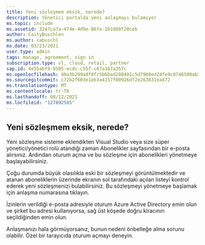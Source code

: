 ```yaml
---
title: Yeni sözleşmem eksik, nerede?
description: Yönetici portalda yeni anlaşmayı bulamıyor
ms.topic: include
ms.assetid: 3247ca7a-474e-4d9e-86fe-161860f20ceb
author: CaityBuschlen
ms.author: cabuschl
ms.date: 03/23/2021
user.type: admin
tags: manage, agreement, sign in
subscription.type: vl, cloud, retail, partner
sap.id: 4e55abf9-8505-ecdc-c55f-c67a167a357c
ms.openlocfilehash: 40a3b299a8f8fc5b6bad208401c5d7900ed24fe9c0746500ab3b626bd926ccbe
ms.sourcegitcommit: c72b2f603e1eb3a4157f00926df2e263831ea472
ms.translationtype: MT
ms.contentlocale: tr-TR
ms.lasthandoff: 08/12/2021
ms.locfileid: "127892585"
---
```

## <a name="my-new-agreement-is-missing-where-is-it"></a>Yeni sözleşmem eksik, nerede?
Yeni sözleşme sisteme eklendikten Visual Studio veya size süper yönetici/yönetici rolü atandığı zaman Abonelikler sayfasından bir e-posta alırsınız. Ardından oturum açma ve bu sözleşme için abonelikleri yönetmeye başlayabilirsiniz. 

Çoğu durumda büyük olasılıkla eski bir sözleşmeyi görüntülmektedir ve atanan aboneliklerin üzerinde ekranın sol tarafındaki açılan listeyi kontrol ederek yeni sözleşmenizi bulabilirsiniz. Bu sözleşmeyi yönetmeye başlamak için anlaşma numarasına tıklayın.

İzinlerin verildiği e-posta adresiyle oturum Azure Active Directory emin olun ve şirket bu adresi kullanıyorsa, sağ üst köşede doğru kiracının seçildiğinden emin olun. 

Anlaşmanızı hala görmüyorsanız, bunun nedeni önbelleğe alma sorunu olabilir. Özel bir tarayıcıda oturum açmayı deneyin.
